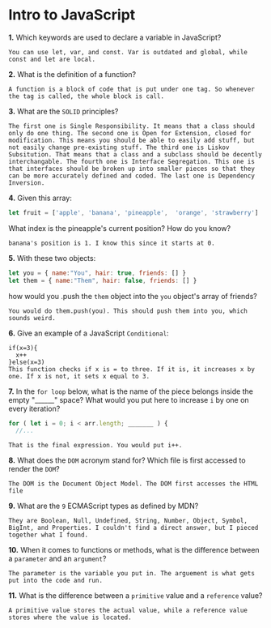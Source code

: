 # Intro to JavaScript

**1.** Which keywords are used to declare a variable in JavaScript?
<!-- enter you answer in the space below -->
```
You can use let, var, and const. Var is outdated and global, while const and let are local.
```
**2.** What is the definition of a function?
<!-- enter you answer in the space below -->
```
A function is a block of code that is put under one tag. So whenever the tag is called, the whole block is call.
```
**3.** What are the `SOLID` principles?
<!-- enter you answer in the space below -->
```
The first one is Single Responsibility. It means that a class should only do one thing. The second one is Open for Extension, closed for modification. This means you should be able to easily add stuff, but not easily change pre-existing stuff. The third one is Liskov Subsitution. That means that a class and a subclass should be decently interchangable. The fourth one is Interface Segregation. This one is that interfaces should be broken up into smaller pieces so that they can be more accurately defined and coded. The last one is Dependency Inversion.
```
**4.** Given this array: 
```js
let fruit = ['apple', 'banana', 'pineapple',  'orange', 'strawberry']
``` 
What index is the pineapple's current position? How do you know?
<!-- enter you answer in the space below -->
```
banana's position is 1. I know this since it starts at 0.
```
**5.** With these two objects: 
```js
let you = { name:"You", hair: true, friends: [] }
let them = { name:"Them", hair: false, friends: [] }
```
how would you .push the `them` object into the `you` object's array of friends?
<!-- enter you answer in the space below -->
```
You would do them.push(you). This should push them into you, which sounds weird.
```

**6.** Give an example of a JavaScript `Conditional`:
<!-- enter you answer in the space below -->
```
if(x=3){
  x++
}else(x=3)
This function checks if x is = to three. If it is, it increases x by one. If x is not, it sets x equal to 3. 
```
**7.** In the `for loop` below, what is the name of the piece belongs inside the empty "______" space? What would you put here to increase `i` by one on every iteration?
```js
for ( let i = 0; i < arr.length; _______ ) {
  //...
```
<!-- enter you answer in the space below -->
```
That is the final expression. You would put i++.
```
**8.** What does the `DOM` acronym stand for? Which file is first accessed to render the `DOM`?
<!-- enter you answer in the space below -->
```
The DOM is the Document Object Model. The DOM first accesses the HTML file
```

**9.** What are the `9` ECMAScript types as defined by MDN?
<!-- enter you answer in the space below -->
```
They are Boolean, Null, Undefined, String, Number, Object, Symbol, BigInt, and Properties. I couldn't find a direct answer, but I pieced together what I found.
```
**10.** When it comes to functions or methods, what is the difference between a `parameter` and an `argument`?
<!-- enter you answer in the space below -->
```
The parameter is the variable you put in. The arguement is what gets put into the code and run.
```
**11.** What is the difference between a `primitive` value and a `reference` value?
<!-- enter you answer in the space below -->
```
A primitive value stores the actual value, while a reference value stores where the value is located.
```